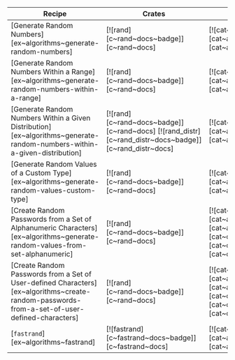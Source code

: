 | Recipe | Crates | Categories |
|--------|--------|------------|
| [Generate Random Numbers][ex~algorithms~generate-random-numbers] | [![rand][c~rand~docs~badge]][c~rand~docs] | [![cat~algorithms][cat~algorithms~badge]][cat~algorithms] |
| [Generate Random Numbers Within a Range][ex~algorithms~generate-random-numbers-within-a-range] | [![rand][c~rand~docs~badge]][c~rand~docs] | [![cat~algorithms][cat~algorithms~badge]][cat~algorithms] |
| [Generate Random Numbers Within a Given Distribution][ex~algorithms~generate-random-numbers-within-a-given-distribution] | [![rand][c~rand~docs~badge]][c~rand~docs] [![rand_distr][c~rand_distr~docs~badge]][c~rand_distr~docs] | [![cat~algorithms][cat~algorithms~badge]][cat~algorithms] |
| [Generate Random Values of a Custom Type][ex~algorithms~generate-random-values-custom-type] | [![rand][c~rand~docs~badge]][c~rand~docs] | [![cat~algorithms][cat~algorithms~badge]][cat~algorithms] |
| [Create Random Passwords from a Set of Alphanumeric Characters][ex~algorithms~generate-random-values-from-set-alphanumeric] | [![rand][c~rand~docs~badge]][c~rand~docs] | [![cat~algorithms][cat~algorithms~badge]][cat~algorithms] [![cat~os][cat~os~badge]][cat~os] |
| [Create Random Passwords from a Set of User-defined Characters][ex~algorithms~create-random-passwords-from-a-set-of-user-defined-characters] | [![rand][c~rand~docs~badge]][c~rand~docs] | [![cat~algorithms][cat~algorithms~badge]][cat~algorithms] [![cat~os][cat~os~badge]][cat~os] |
| [`fastrand`][ex~algorithms~fastrand] | [![fastrand][c~fastrand~docs~badge]][c~fastrand~docs] | [![cat~algorithms][cat~algorithms~badge]][cat~algorithms] |
